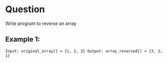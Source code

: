# Question

Write program to reverse an array
## Example 1:
```
Input: original_array[] = {1, 2, 3} Output: array_reversed[] = {3, 2, 1}
```